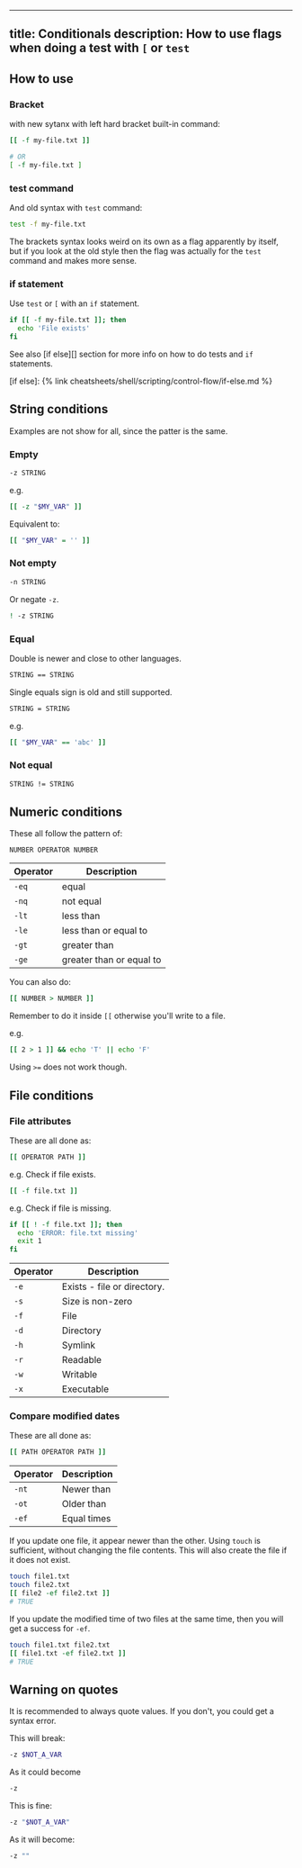---
title: Conditionals
description: How to use flags when doing a test with `[` or `test`
--


## How to use

### Bracket

with new sytanx with left hard bracket built-in command:

```sh
[[ -f my-file.txt ]]

# OR
[ -f my-file.txt ]
```

### test command

And old syntax with `test` command:

```sh
test -f my-file.txt
```

The brackets syntax looks weird on its own as a flag apparently by itself, but if you look at the old style then the flag was actually for the `test` command and makes more sense.

### if statement

Use `test` or `[` with an `if` statement.

```sh
if [[ -f my-file.txt ]]; then
  echo 'File exists'
fi
```

See also [if else][] section for more info on how to do tests and `if` statements.

[if else]: {% link cheatsheets/shell/scripting/control-flow/if-else.md %}


## String conditions

Examples are not show for all, since the patter is the same.

### Empty

```sh
-z STRING
```

e.g.

```sh
[[ -z "$MY_VAR" ]]
```

Equivalent to:

```sh
[[ "$MY_VAR" = '' ]]
```

### Not empty

```sh
-n STRING
```

Or negate `-z`.

```sh
! -z STRING
```

### Equal

Double is newer and close to other languages.

```sh
STRING == STRING
```

Single equals sign is old and still supported.

```sh
STRING = STRING
```

e.g.

```sh
[[ "$MY_VAR" == 'abc' ]]
```

### Not equal

```sh
STRING != STRING
```


## Numeric conditions

These all follow the pattern of:

```
NUMBER OPERATOR NUMBER
```

| Operator | Description              |
| -------- | ------------------------ |
| `-eq`    | equal                    |
| `-nq`    | not equal                |
| `-lt`    | less than                |
| `-le`    | less than or equal to    |
| `-gt`    | greater than             |
| `-ge`    | greater than or equal to |

You can also do:

```sh
[[ NUMBER > NUMBER ]]
```

Remember to do it inside `[[` otherwise you'll write to a file.

e.g.

```sh
[[ 2 > 1 ]] && echo 'T' || echo 'F'
```

Using `>=` does not work though.


## File conditions

### File attributes

These are all done as:

```sh
[[ OPERATOR PATH ]]
```

e.g. Check if file exists.

```sh
[[ -f file.txt ]]
```

e.g. Check if file is missing.

```sh
if [[ ! -f file.txt ]]; then
  echo 'ERROR: file.txt missing'
  exit 1
fi
```

| Operator | Description                 |
| -------- | --------------------------- |
| `-e`     | Exists - file or directory. |
| `-s`     | Size is non-zero            |
| `-f`     | File                        |
| `-d `    | Directory                   |
| `-h `    | Symlink                     |
| `-r`     | Readable                    |
| `-w`     | Writable                    |
| `-x`     | Executable                  |

### Compare modified dates

These are all done as:

```sh
[[ PATH OPERATOR PATH ]]
```

| Operator | Description |
| -------- | ----------- |
| `-nt`    | Newer than  |
| `-ot`    | Older than  |
| `-ef`    | Equal times |

If you update one file, it appear newer than the other. Using `touch` is sufficient, without changing the file contents. This will also create the file if it does not exist.

```sh
touch file1.txt
touch file2.txt
[[ file2 -ef file2.txt ]]
# TRUE
```

If you update the modified time of two files at the same time, then you will get a success for `-ef`.

```sh
touch file1.txt file2.txt
[[ file1.txt -ef file2.txt ]]
# TRUE
```


## Warning on quotes

It is recommended to always quote values. If you don't, you could get a syntax error.

This will break:

```sh
-z $NOT_A_VAR
```

As it could become

```sh
-z
```

This is fine:

```sh
-z "$NOT_A_VAR"
```

As it will become:

```sh
-z ""
```
